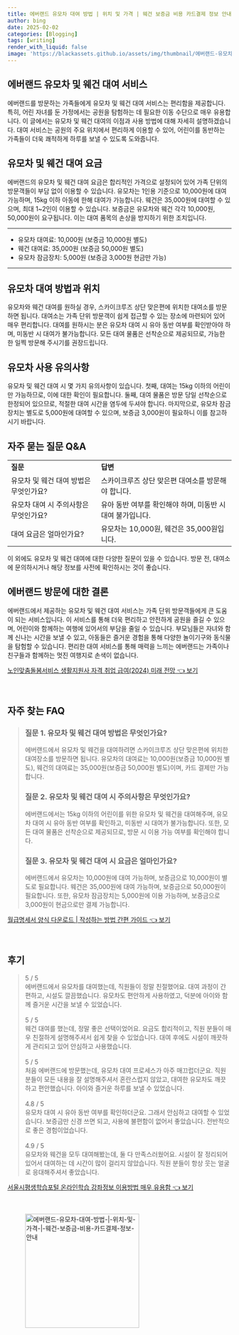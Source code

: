 ```yaml
---
title: 에버랜드 유모차 대여 방법 | 위치 및 가격 | 웨건 보증금 비용 카드결제 정보 안내
author: bing
date: 2025-02-02
categories: [Blogging]
tags: [writing]
render_with_liquid: false
image: 'https://blackassets.github.io/assets/img/thumbnail/에버랜드-유모차-대여-방법-|-위치-및-가격-|-웨건-보증금-비용-카드결제-정보-안내.webp'
---
```



<h2 id='에버랜드_유모차_및_웨건_대여_서비스'>에버랜드 유모차 및 웨건 대여 서비스</h2>

<p>에버랜드를 방문하는 가족들에게 유모차 및 웨건 대여 서비스는 편리함을 제공합니다. 특히, 어린 자녀를 둔 가정에서는 공원을 탐험하는 데 필요한 이동 수단으로 매우 유용합니다. 이 글에서는 유모차 및 웨건 대여의 이점과 사용 방법에 대해 자세히 설명하겠습니다. 대여 서비스는 공원의 주요 위치에서 편리하게 이용할 수 있어, 어린이를 동반하는 가족들이 더욱 쾌적하게 하루를 보낼 수 있도록 도와줍니다.</p>

<h2 id='유모차_및_웨건_대여_요금'>유모차 및 웨건 대여 요금</h2>

<p>에버랜드의 유모차 및 웨건 대여 요금은 합리적인 가격으로 설정되어 있어 가족 단위의 방문객들이 부담 없이 이용할 수 있습니다. 유모차는 1인용 기준으로 10,000원에 대여 가능하며, 15kg 이하 아동에 한해 대여가 가능합니다. 웨건은 35,000원에 대여할 수 있으며, 최대 1~2인이 이용할 수 있습니다. 보증금은 유모차와 웨건 각각 10,000원, 50,000원이 요구됩니다. 이는 대여 품목의 손상을 방지하기 위한 조치입니다.</p>

<hr />

<ul>
    <li>유모차 대여료: 10,000원 (보증금 10,000원 별도)</li>
    <li>웨건 대여료: 35,000원 (보증금 50,000원 별도)</li>
    <li>유모차 잠금장치: 5,000원 (보증금 3,000원 현금만 가능)</li>
</ul>

<hr />

<h2 id='유모차_대여_방법과_위치'>유모차 대여 방법과 위치</h2>

<p>유모차와 웨건 대여를 원하실 경우, 스카이크루즈 상단 맞은편에 위치한 대여소를 방문하면 됩니다. 대여소는 가족 단위 방문객이 쉽게 접근할 수 있는 장소에 마련되어 있어 매우 편리합니다. 대여를 원하시는 분은 유모차 대여 시 유아 동반 여부를 확인받아야 하며, 미동반 시 대여가 불가능합니다. 모든 대여 물품은 선착순으로 제공되므로, 가능한 한 일찍 방문해 주시기를 권장드립니다.</p>

<h2 id='유모차_사용_유의사항'>유모차 사용 유의사항</h2>

<p>유모차 및 웨건 대여 시 몇 가지 유의사항이 있습니다. 첫째, 대여는 15kg 이하의 어린이만 가능하므로, 이에 대한 확인이 필요합니다. 둘째, 대여 물품은 방문 당일 선착순으로 한정되어 있으므로, 적절한 대여 시간을 염두에 두셔야 합니다. 마지막으로, 유모차 잠금장치는 별도로 5,000원에 대여할 수 있으며, 보증금 3,000원이 필요하니 이를 참고하시기 바랍니다.</p>

<h2 id='자주_묻는_질문_QNA'>자주 묻는 질문 Q&A</h2>

<table>
    <tr>
        <td><b>질문</b></td>
        <td><b>답변</b></td>
    </tr>
    <tr>
        <td>유모차 및 웨건 대여 방법은 무엇인가요?</td>
        <td>스카이크루즈 상단 맞은편 대여소를 방문해야 합니다.</td>
    </tr>
    <tr>
        <td>유모차 대여 시 주의사항은 무엇인가요?</td>
        <td>유아 동반 여부를 확인해야 하며, 미동반 시 대여 불가입니다.</td>
    </tr>
    <tr>
        <td>대여 요금은 얼마인가요?</td>
        <td>유모차는 10,000원, 웨건은 35,000원입니다.</td>
    </tr>
</table>

<p>이 외에도 유모차 및 웨건 대여에 대한 다양한 질문이 있을 수 있습니다. 방문 전, 대여소에 문의하시거나 해당 정보를 사전에 확인하시는 것이 좋습니다.</p>

<h2 id='에버랜드_방문에_대한_결론'>에버랜드 방문에 대한 결론</h2>

<p>에버랜드에서 제공하는 유모차 및 웨건 대여 서비스는 가족 단위 방문객들에게 큰 도움이 되는 서비스입니다. 이 서비스를 통해 더욱 편리하고 안전하게 공원을 즐길 수 있으며, 어린이와 함께하는 여행에 있어서의 부담을 줄일 수 있습니다. 부모님들은 자녀와 함께 신나는 시간을 보낼 수 있고, 아동들은 즐거운 경험을 통해 다양한 놀이기구와 동식물을 탐험할 수 있습니다. 편리한 대여 서비스를 통해 매력을 느끼는 에버랜드는 가족이나 친구들과 함께하는 멋진 여행지로 손색이 없습니다.</p>


<p><a class="click-button" title="노인맞춤돌봄서비스 생활지원사 자격 취업 급여(2024) 미래 전망" href="https://blackassets.github.io/posts/%EB%85%B8%EC%9D%B8%EB%A7%9E%EC%B6%A4%EB%8F%8C%EB%B4%84%EC%84%9C%EB%B9%84%EC%8A%A4-%EC%83%9D%ED%99%9C%EC%A7%80%EC%9B%90%EC%82%AC-%EC%9E%90%EA%B2%A9-%EC%B7%A8%EC%97%85-%EA%B8%89%EC%97%AC(2024)-%EB%AF%B8%EB%9E%98-%EC%A0%84%EB%A7%9D/" rel="dofollow">노인맞춤돌봄서비스 생활지원사 자격 취업 급여(2024) 미래 전망 👈 보기</a></p><br>
<h2 id='자주_찾는_FAQ'>자주 찾는 FAQ</h2>
<div itemscope="" itemtype="https://schema.org/FAQPage"> 
<blockquote> 
<div itemscope="" itemprop="mainEntity" itemtype="https://schema.org/Question"> 
<h3 itemprop="name">질문 1. 유모차 및 웨건 대여 방법은 무엇인가요?</h3> 
<div itemscope="" itemprop="acceptedAnswer" itemtype="https://schema.org/Answer"> 
<span itemprop="text"> 
<p>에버랜드에서 유모차 및 웨건을 대여하려면 스카이크루즈 상단 맞은편에 위치한 대여장소를 방문하면 됩니다. 유모차의 대여료는 10,000원(보증금 10,000원 별도), 웨건의 대여료는 35,000원(보증금 50,000원 별도)이며, 카드 결제만 가능합니다.</p> 
</span> 
</div> 
</div> 

<div itemscope="" itemprop="mainEntity" itemtype="https://schema.org/Question"> 
<h3 itemprop="name">질문 2. 유모차 및 웨건 대여 시 주의사항은 무엇인가요?</h3> 
<div itemscope="" itemprop="acceptedAnswer" itemtype="https://schema.org/Answer"> 
<span itemprop="text"> 
<p>에버랜드에서는 15kg 이하의 어린이를 위한 유모차 및 웨건을 대여해주며, 유모차 대여 시 유아 동반 여부를 확인하고, 미동반 시 대여가 불가능합니다. 또한, 모든 대여 물품은 선착순으로 제공되므로, 방문 시 이용 가능 여부를 확인해야 합니다.</p> 
</span> 
</div> 
</div> 

<div itemscope="" itemprop="mainEntity" itemtype="https://schema.org/Question"> 
<h3 itemprop="name">질문 3. 유모차 및 웨건 대여 시 요금은 얼마인가요?</h3> 
<div itemscope="" itemprop="acceptedAnswer" itemtype="https://schema.org/Answer"> 
<span itemprop="text"> 
<p>에버랜드에서 유모차는 10,000원에 대여 가능하며, 보증금으로 10,000원이 별도로 필요합니다. 웨건은 35,000원에 대여 가능하며, 보증금으로 50,000원이 필요합니다. 또한, 유모차 잠금장치는 5,000원에 이용 가능하며, 보증금으로 3,000원이 현금으로만 결제 가능합니다.</p> 
</span> 
</div> 
</div> 
</blockquote> 
</div>
<p><a class="click-button" title="월급명세서 양식 다운로드 | 작성하는 방법 간편 가이드" href="https://blackassets.github.io/posts/%EC%9B%94%EA%B8%89%EB%AA%85%EC%84%B8%EC%84%9C-%EC%96%91%EC%8B%9D-%EB%8B%A4%EC%9A%B4%EB%A1%9C%EB%93%9C-%EC%9E%91%EC%84%B1%ED%95%98%EB%8A%94-%EB%B0%A9%EB%B2%95-%EA%B0%84%ED%8E%B8-%EA%B0%80%EC%9D%B4%EB%93%9C/" rel="dofollow">월급명세서 양식 다운로드 | 작성하는 방법 간편 가이드 👈 보기</a></p><br>
<h2 id='후기'>후기</h2>
<div itemscope itemtype="https://schema.org/Product">
  <blockquote>
  <div itemprop="review" itemscope itemtype="https://schema.org/Review">
      <div itemprop="reviewRating" itemscope itemtype="https://schema.org/Rating"> <span itemprop="ratingValue">5</span> / <span itemprop="bestRating">5</span> </div>
      <span itemprop="reviewBody">에버랜드에서 유모차를 대여했는데, 직원들이 정말 친절했어요. 대여 과정이 간편하고, 시설도 깔끔했습니다. 유모차도 편안하게 사용하였고, 덕분에 아이와 함께 즐거운 시간을 보낼 수 있었습니다.</span>
  </div>
  <br>
  <div itemprop="review" itemscope itemtype="https://schema.org/Review">
      <div itemprop="reviewRating" itemscope itemtype="https://schema.org/Rating"> <span itemprop="ratingValue">5</span> / <span itemprop="bestRating">5</span> </div>
      <span itemprop="reviewBody">웨건 대여를 했는데, 정말 좋은 선택이었어요. 요금도 합리적이고, 직원 분들이 매우 친절하게 설명해주셔서 쉽게 찾을 수 있었습니다. 대여 후에도 시설이 깨끗하게 관리되고 있어 안심하고 사용했습니다.</span>
  </div>
  <br>
  <div itemprop="review" itemscope itemtype="https://schema.org/Review">
      <div itemprop="reviewRating" itemscope itemtype="https://schema.org/Rating"> <span itemprop="ratingValue">5</span> / <span itemprop="bestRating">5</span> </div>
      <span itemprop="reviewBody">처음 에버랜드에 방문했는데, 유모차 대여 프로세스가 아주 매끄럽더군요. 직원분들이 모든 내용을 잘 설명해주셔서 혼란스럽지 않았고, 대여한 유모차도 깨끗하고 편안했습니다. 아이와 즐거운 하루를 보낼 수 있었습니다.</span>
  </div>
  <br>
  <div itemprop="review" itemscope itemtype="https://schema.org/Review">
      <div itemprop="reviewRating" itemscope itemtype="https://schema.org/Rating"> <span itemprop="ratingValue">4.8</span> / <span itemprop="bestRating">5</span> </div>
      <span itemprop="reviewBody">유모차 대여 시 유아 동반 여부를 확인하더군요. 그래서 안심하고 대여할 수 있었습니다. 보증금만 신경 쓰면 되고, 사용에 불편함이 없어서 좋았습니다. 전반적으로 좋은 경험이었습니다.</span>
  </div>
  <br>
  <div itemprop="review" itemscope itemtype="https://schema.org/Review">
      <div itemprop="reviewRating" itemscope itemtype="https://schema.org/Rating"> <span itemprop="ratingValue">4.9</span> / <span itemprop="bestRating">5</span> </div>
      <span itemprop="reviewBody">유모차와 웨건을 모두 대여해봤는데, 둘 다 만족스러웠어요. 시설이 잘 정리되어 있어서 대여하는 데 시간이 많이 걸리지 않았습니다. 직원 분들이 항상 웃는 얼굴로 응대해주셔서 좋았습니다.</span>
  </div>
  </blockquote>
</div>
<p><a class="click-button" title="서울시평생학습포털 온라인학습 강좌정보 이용방법 매우 유용함" href="https://blackassets.github.io/posts/%EC%84%9C%EC%9A%B8%EC%8B%9C%ED%8F%89%EC%83%9D%ED%95%99%EC%8A%B5%ED%8F%AC%ED%84%B8-%EC%98%A8%EB%9D%BC%EC%9D%B8%ED%95%99%EC%8A%B5-%EA%B0%95%EC%A2%8C%EC%A0%95%EB%B3%B4-%EC%9D%B4%EC%9A%A9%EB%B0%A9%EB%B2%95-%EB%A7%A4%EC%9A%B0-%EC%9C%A0%EC%9A%A9%ED%95%A8/" rel="dofollow">서울시평생학습포털 온라인학습 강좌정보 이용방법 매우 유용함 👈 보기</a></p><br>
<figure class="image"><img src="https://blackassets.github.io/assets/img/thumbnail/에버랜드-유모차-대여-방법-|-위치-및-가격-|-웨건-보증금-비용-카드결제-정보-안내.webp" alt="에버랜드-유모차-대여-방법-|-위치-및-가격-|-웨건-보증금-비용-카드결제-정보-안내" width="256" height="256"></figure>